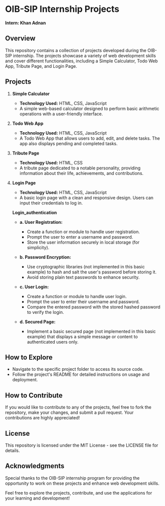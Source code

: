 # OIB-SIP Internship Projects

**Intern: Khan Adnan**

## Overview

This repository contains a collection of projects developed during the OIB-SIP internship. The projects showcase a variety of web development skills and cover different functionalities, including a Simple Calculator, Todo Web App, Tribute Page, and Login Page.

## Projects

1. **Simple Calculator**
   - **Technology Used:** HTML, CSS, JavaScript
   - A simple web-based calculator designed to perform basic arithmetic operations with a user-friendly interface.

2. **Todo Web App**
   - **Technology Used:** HTML, CSS, JavaScript
   - A Todo Web App that allows users to add, edit, and delete tasks. The app also displays pending and completed tasks.

3. **Tribute Page**
   - **Technology Used:** HTML, CSS
   - A tribute page dedicated to a notable personality, providing information about their life, achievements, and contributions.

4. **Login Page**
   - **Technology Used:** HTML, CSS, JavaScript
   - A basic login page with a clean and responsive design. Users can input their credentials to log in.

   **Login_authentication**
   - **a. User Registration:**
      - Create a function or module to handle user registration.
      - Prompt the user to enter a username and password.
      - Store the user information securely in local storage (for simplicity).

   - **b. Password Encryption:**
      - Use cryptographic libraries (not implemented in this basic example) to hash and salt the user's password before storing it.
      - Avoid storing plain text passwords to enhance security.

   - **c. User Login:**
      - Create a function or module to handle user login.
      - Prompt the user to enter their username and password.
      - Compare the entered password with the stored hashed password to verify the login.

   - **d. Secured Page:**
      - Implement a basic secured page (not implemented in this basic example) that displays a simple message or content to authenticated users only.

## How to Explore

- Navigate to the specific project folder to access its source code.
- Follow the project's README for detailed instructions on usage and deployment.

## How to Contribute

If you would like to contribute to any of the projects, feel free to fork the repository, make your changes, and submit a pull request. Your contributions are highly appreciated!

## License

This repository is licensed under the MIT License - see the LICENSE file for details.

## Acknowledgments

Special thanks to the OIB-SIP internship program for providing the opportunity to work on these projects and enhance web development skills.

Feel free to explore the projects, contribute, and use the applications for your learning and development!
